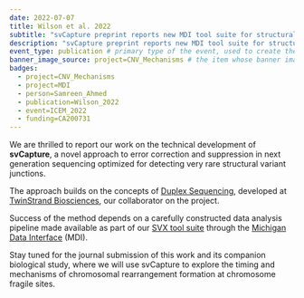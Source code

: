 ```yaml
---
date: 2022-07-07
title: Wilson et al. 2022
subtitle: "svCapture preprint reports new MDI tool suite for structural variant finding"
description: "svCapture preprint reports new MDI tool suite for structural variant finding"
event_type: publication # primary type of the event, used to create the small, colored post callout
banner_image_source: project=CNV_Mechanisms # the item whose banner image will be adopted by this event
badges: 
  - project=CNV_Mechanisms
  - project=MDI
  - person=Samreen_Ahmed
  - publication=Wilson_2022
  - event=ICEM_2022  
  - funding=CA200731
---
```


We are thrilled to report our work on the technical development of **svCapture**,
a novel approach to error correction and suppression in next generation
sequencing optimized for detecting very rare structural variant junctions.

The approach builds on the concepts of 
[Duplex Sequencing](https://pubmed.ncbi.nlm.nih.gov/22853953/), developed at 
[TwinStrand Biosciences](https://twinstrandbio.com/), 
our collaborator on the project.

Success of the method depends on a carefully constructed 
data analysis pipeline made available as part of our
[SVX tool suite](https://github.com/wilsontelab/svx-mdi-tools)
through the
[Michigan Data Interface](https://midataint.github.io/docs/overview/) (MDI).

Stay tuned for the journal submission of this work and its companion
biological study, where we will use svCapture to explore the 
timing and mechanisms of chromosomal rearrangement formation at chromosome fragile sites.
